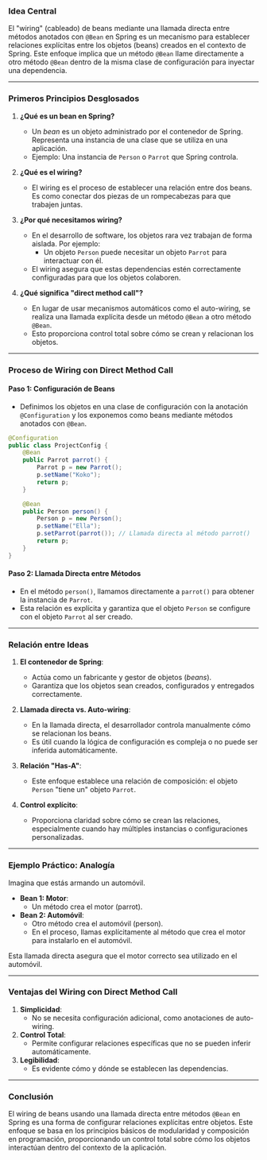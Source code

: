### **Idea Central**
El "wiring" (cableado) de beans mediante una llamada directa entre métodos anotados con `@Bean` en Spring es un mecanismo para establecer relaciones explícitas entre los objetos (beans) creados en el contexto de Spring. Este enfoque implica que un método `@Bean` llame directamente a otro método `@Bean` dentro de la misma clase de configuración para inyectar una dependencia.

---

### **Primeros Principios Desglosados**

1. **¿Qué es un bean en Spring?**
    - Un *bean* es un objeto administrado por el contenedor de Spring. Representa una instancia de una clase que se utiliza en una aplicación.
    - Ejemplo: Una instancia de `Person` o `Parrot` que Spring controla.

2. **¿Qué es el wiring?**
    - El wiring es el proceso de establecer una relación entre dos beans. Es como conectar dos piezas de un rompecabezas para que trabajen juntas.

3. **¿Por qué necesitamos wiring?**
    - En el desarrollo de software, los objetos rara vez trabajan de forma aislada. Por ejemplo:
        - Un objeto `Person` puede necesitar un objeto `Parrot` para interactuar con él.
    - El wiring asegura que estas dependencias estén correctamente configuradas para que los objetos colaboren.

4. **¿Qué significa "direct method call"?**
    - En lugar de usar mecanismos automáticos como el auto-wiring, se realiza una llamada explícita desde un método `@Bean` a otro método `@Bean`.
    - Esto proporciona control total sobre cómo se crean y relacionan los objetos.

---

### **Proceso de Wiring con Direct Method Call**

#### Paso 1: Configuración de Beans
- Definimos los objetos en una clase de configuración con la anotación `@Configuration` y los exponemos como beans mediante métodos anotados con `@Bean`.

```java
@Configuration
public class ProjectConfig {
    @Bean
    public Parrot parrot() {
        Parrot p = new Parrot();
        p.setName("Koko");
        return p;
    }

    @Bean
    public Person person() {
        Person p = new Person();
        p.setName("Ella");
        p.setParrot(parrot()); // Llamada directa al método parrot()
        return p;
    }
}
```

#### Paso 2: Llamada Directa entre Métodos
- En el método `person()`, llamamos directamente a `parrot()` para obtener la instancia de `Parrot`.
- Esta relación es explícita y garantiza que el objeto `Person` se configure con el objeto `Parrot` al ser creado.

---

### **Relación entre Ideas**

1. **El contenedor de Spring**:
    - Actúa como un fabricante y gestor de objetos (*beans*).
    - Garantiza que los objetos sean creados, configurados y entregados correctamente.

2. **Llamada directa vs. Auto-wiring**:
    - En la llamada directa, el desarrollador controla manualmente cómo se relacionan los beans.
    - Es útil cuando la lógica de configuración es compleja o no puede ser inferida automáticamente.

3. **Relación "Has-A"**:
    - Este enfoque establece una relación de composición: el objeto `Person` "tiene un" objeto `Parrot`.

4. **Control explícito**:
    - Proporciona claridad sobre cómo se crean las relaciones, especialmente cuando hay múltiples instancias o configuraciones personalizadas.

---

### **Ejemplo Práctico: Analogía**

Imagina que estás armando un automóvil.

- **Bean 1: Motor**:
    - Un método crea el motor (parrot).
- **Bean 2: Automóvil**:
    - Otro método crea el automóvil (person).
    - En el proceso, llamas explícitamente al método que crea el motor para instalarlo en el automóvil.

Esta llamada directa asegura que el motor correcto sea utilizado en el automóvil.

---

### **Ventajas del Wiring con Direct Method Call**

1. **Simplicidad**:
    - No se necesita configuración adicional, como anotaciones de auto-wiring.
2. **Control Total**:
    - Permite configurar relaciones específicas que no se pueden inferir automáticamente.
3. **Legibilidad**:
    - Es evidente cómo y dónde se establecen las dependencias.

---

### **Conclusión**
El wiring de beans usando una llamada directa entre métodos `@Bean` en Spring es una forma de configurar relaciones explícitas entre objetos. Este enfoque se basa en los principios básicos de modularidad y composición en programación, proporcionando un control total sobre cómo los objetos interactúan dentro del contexto de la aplicación.
